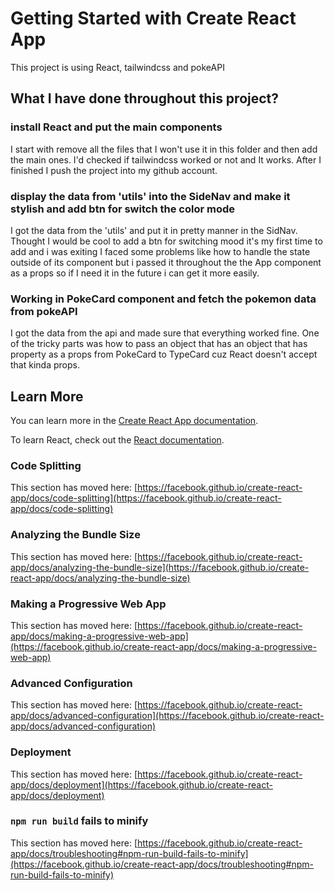# Getting Started with Create React App

This project is using React, tailwindcss and pokeAPI

## What I have done throughout this project?

### install React and put the main components

I start with remove all the files that I won't use it in this folder and then add the main ones.
I'd checked if tailwindcss worked or not and It works.
After I finished I push the project into my github account.


### display the data from 'utils' into the SideNav and make it stylish and add btn for switch the color mode

I got the data from the 'utils' and put it in pretty manner in the SidNav.
Thought I would be cool to add a btn for switching mood it's my first time to add and i was exiting I faced some problems like how to handle the state outside of its component but i passed it throughout the the App component as a props so if I need it in the future i can get it more easily. 

### Working in PokeCard component and fetch the pokemon data from pokeAPI

I got the data from the api and made sure that everything worked fine.
One of the tricky parts was how to pass an object that has an object that has property as a props from PokeCard to TypeCard cuz React doesn't accept that kinda props.

### 


## Learn More

You can learn more in the [Create React App documentation](https://facebook.github.io/create-react-app/docs/getting-started).

To learn React, check out the [React documentation](https://reactjs.org/).

### Code Splitting

This section has moved here: [https://facebook.github.io/create-react-app/docs/code-splitting](https://facebook.github.io/create-react-app/docs/code-splitting)

### Analyzing the Bundle Size

This section has moved here: [https://facebook.github.io/create-react-app/docs/analyzing-the-bundle-size](https://facebook.github.io/create-react-app/docs/analyzing-the-bundle-size)

### Making a Progressive Web App

This section has moved here: [https://facebook.github.io/create-react-app/docs/making-a-progressive-web-app](https://facebook.github.io/create-react-app/docs/making-a-progressive-web-app)

### Advanced Configuration

This section has moved here: [https://facebook.github.io/create-react-app/docs/advanced-configuration](https://facebook.github.io/create-react-app/docs/advanced-configuration)

### Deployment

This section has moved here: [https://facebook.github.io/create-react-app/docs/deployment](https://facebook.github.io/create-react-app/docs/deployment)

### `npm run build` fails to minify

This section has moved here: [https://facebook.github.io/create-react-app/docs/troubleshooting#npm-run-build-fails-to-minify](https://facebook.github.io/create-react-app/docs/troubleshooting#npm-run-build-fails-to-minify)
